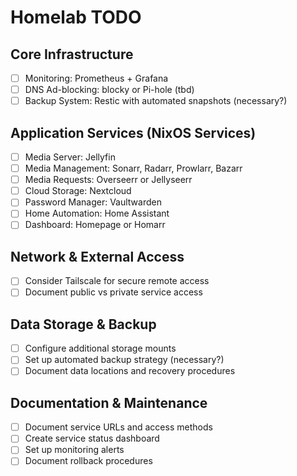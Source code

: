 # Homelab TODO
## Core Infrastructure
- [ ] Monitoring: Prometheus + Grafana
- [ ] DNS Ad-blocking: blocky or Pi-hole (tbd)
- [ ] Backup System: Restic with automated snapshots (necessary?)

## Application Services (NixOS Services)
- [ ] Media Server: Jellyfin
- [ ] Media Management: Sonarr, Radarr, Prowlarr, Bazarr
- [ ] Media Requests: Overseerr or Jellyseerr
- [ ] Cloud Storage: Nextcloud
- [ ] Password Manager: Vaultwarden
- [ ] Home Automation: Home Assistant
- [ ] Dashboard: Homepage or Homarr

## Network & External Access
- [ ] Consider Tailscale for secure remote access
- [ ] Document public vs private service access

## Data Storage & Backup
- [ ] Configure additional storage mounts
- [ ] Set up automated backup strategy (necessary?)
- [ ] Document data locations and recovery procedures

## Documentation & Maintenance
- [ ] Document service URLs and access methods
- [ ] Create service status dashboard
- [ ] Set up monitoring alerts
- [ ] Document rollback procedures